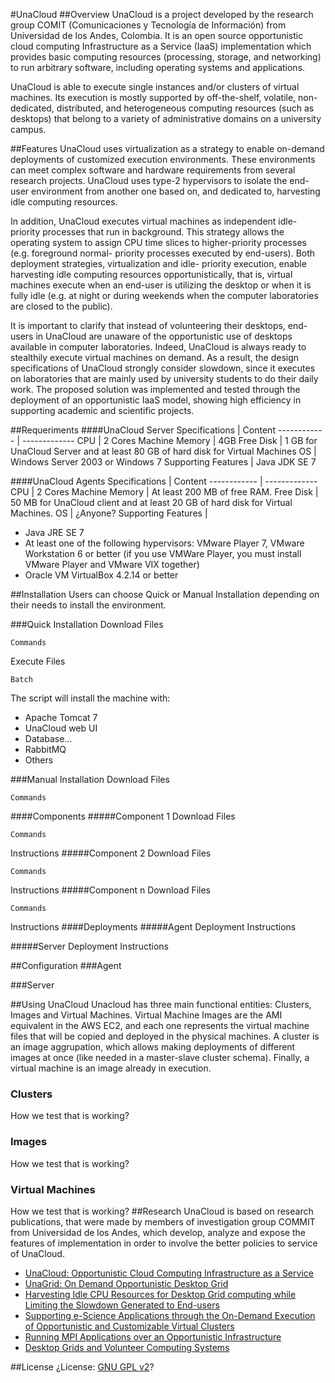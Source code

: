 #UnaCloud
##Overview
UnaCloud is a project developed by the research group COMIT (Comunicaciones y Tecnología de Información) from Universidad de los Andes, Colombia. It is an open source opportunistic cloud computing Infrastructure as a Service (IaaS) implementation which provides basic computing resources (processing, storage, and networking) to run arbitrary software, including operating systems and applications.

UnaCloud is able to execute single instances and/or clusters of virtual machines. Its execution is mostly supported by off-the-shelf, volatile, non-dedicated, distributed, and heterogeneous computing resources (such as desktops) that belong to a variety of administrative domains on a university campus.

##Features
UnaCloud uses virtualization as a strategy to enable on-demand deployments of customized execution environments. These environments can meet complex software and hardware requirements from several research projects. UnaCloud uses type-2 hypervisors to isolate the end-user environment from another one based on, and dedicated to, harvesting idle computing resources.

In addition, UnaCloud executes virtual machines as independent idle-priority processes that run in background. This strategy allows the operating system to assign CPU time slices to higher-priority processes (e.g. foreground normal- priority processes executed by end-users). Both deployment strategies, virtualization and idle- priority execution, enable harvesting idle computing resources opportunistically, that is, virtual machines execute when an end-user is utilizing the desktop or when it is fully idle (e.g. at night or during weekends when the computer laboratories are closed to the public).

It is important to clarify that instead of volunteering their desktops, end-users in UnaCloud are unaware of the opportunistic use of desktops available in computer laboratories. Indeed, UnaCloud is always ready to stealthily execute virtual machines on demand. As a result, the design specifications of UnaCloud strongly consider slowdown, since it executes on laboratories that are mainly used by university students to do their daily work. The proposed solution was implemented and tested through the deployment of an opportunistic IaaS model, showing high efficiency in supporting academic and scientific projects.

##Requeriments
####UnaCloud Server
Specifications | Content
------------ | -------------
CPU	| 2 Cores Machine
Memory | 4GB
Free Disk	| 1 GB for UnaCloud Server and at least 80 GB of hard disk for Virtual Machines
OS	| Windows Server 2003 or Windows 7
Supporting Features | Java JDK SE 7

####UnaCloud Agents
Specifications | Content
------------ | -------------
CPU	| 2 Cores Machine
Memory | At least 200 MB of free RAM.
Free Disk	| 50 MB for UnaCloud client and at least 20 GB of hard disk for Virtual Machines.
OS	| ¿Anyone?
Supporting Features | <ul><li>Java JRE SE 7</li><li>At least one of the following hypervisors: VMware Player 7, VMware Workstation 6 or better (if you use VMWare Player, you must install VMware Player and VMware VIX together)</li><li>Oracle VM VirtualBox 4.2.14 or better</li></ul>

##Installation
Users can choose Quick or Manual Installation depending on their needs to install the environment.

###Quick Installation
Download Files
```
Commands
```
Execute Files
```
Batch
```
The script will install the machine with:
* Apache Tomcat 7
* UnaCloud web UI
* Database...
* RabbitMQ
* Others

###Manual Installation
Download Files
```
Commands
```
####Components
#####Component 1
Download Files
```
Commands
```
Instructions
#####Component 2
Download Files
```
Commands
```
Instructions
#####Component n
Download Files
```
Commands
```
Instructions
####Deployments
#####Agent Deployment
Instructions

#####Server Deployment
Instructions

##Configuration
###Agent

###Server

##Using UnaCloud
Unacloud has three main functional entities: Clusters, Images and Virtual Machines. Virtual Machine Images are the AMI equivalent in the AWS EC2, and each one represents the virtual machine files that will be copied and deployed in the physical machines. A cluster is an image aggrupation, which allows making deployments of different images at once (like needed in a master-slave cluster schema). Finally, a virtual machine is an image already in execution.
### Clusters
How we test that is working?
### Images
How we test that is working?
### Virtual Machines
How we test that is working?
##Research
UnaCloud is based on research publications, that were made by members of investigation group COMMIT from Universidad de los Andes, which develop, analyze and expose the features of implementation in order to involve the better policies to service of UnaCloud.

* [UnaCloud: Opportunistic Cloud Computing Infrastructure as a Service](http://www.thinkmind.org/download.php?articleid=cloud_computing_2011_7_40_20055)
* [UnaGrid: On Demand Opportunistic Desktop Grid](http://dx.doi.org/10.1109/CCGRID.2010.79)
* [Harvesting Idle CPU Resources for Desktop Grid computing while Limiting the Slowdown Generated to End-users](http://link.springer.com/article/10.1007%2Fs10586-015-0482-4)
* [Supporting e-Science Applications through the On-Demand Execution of Opportunistic and Customizable Virtual Clusters](http://www.naun.org/multimedia/NAUN/computers/17-258.pdf)
* [Running MPI Applications over an Opportunistic Infrastructure](http://link.springer.com/chapter/10.1007/978-3-662-45483-1_8)
* [Desktop Grids and Volunteer Computing Systems](http://www.igi-global.com/chapter/desktop-grids-volunteer-computing-systems/58739)

##License
¿License: [GNU GPL v2](http://www.gnu.org/licenses/old-licenses/gpl-2.0.html)?
